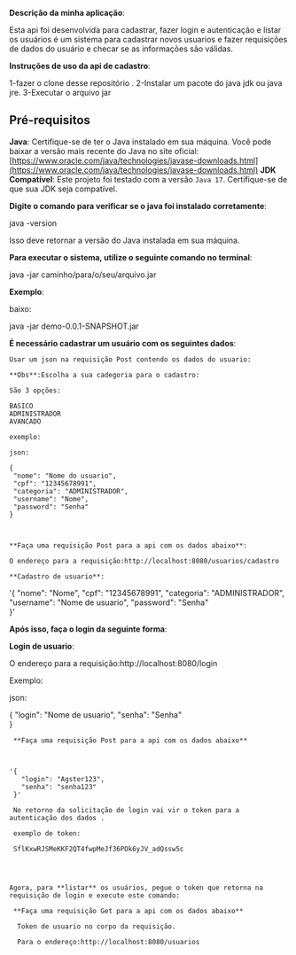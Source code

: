    
  **Descrição da minha aplicação**:

   Esta api foi desenvolvida para cadastrar, fazer login e autenticação e listar os usuários 
   é um sistema para cadastrar novos usuarios e fazer requisições de dados do usuário e checar se as informações são válidas.
     
   
 
   **Instruções de uso da api de cadastro**:

  
   1-fazer o clone desse repositório .
   2-Instalar um pacote do java jdk ou java jre.
   3-Executar o arquivo jar 
   
  ## Pré-requisitos

  **Java**: Certifique-se de ter o Java instalado em sua máquina. Você pode baixar a versão mais recente do Java no site oficial:
  [https://www.oracle.com/java/technologies/javase-downloads.html](https://www.oracle.com/java/technologies/javase-downloads.html)
  **JDK Compatível**: Este projeto foi testado com a versão `Java 17`. Certifique-se de que sua JDK seja compatível.


  **Digite o comando para verificar se o java foi instalado corretamente**:
  
  java -version
  
  Isso deve retornar a versão do Java instalada em sua máquina.

  **Para executar o sistema, utilize o seguinte comando no terminal**:

  java -jar caminho/para/o/seu/arquivo.jar


  **Exemplo**:

  baixo:

  java -jar demo-0.0.1-SNAPSHOT.jar
  


  
   
 **É necessário cadastrar um usuário com os seguintes dados**:
    
    Usar um json na requisição Post contendo os dados do usuario:

    **Obs**:Escolha a sua cadegoria para o cadastro:
    
    São 3 opções:

    BASICO
    ADMINISTRADOR
    AVANCADO

    exemplo: 

    json:

    {
     "nome": "Nome do usuario",
     "cpf": "12345678991",
     "categoria": "ADMINISTRADOR", 
     "username": "Nome", 
     "password": "Senha"  
    }

     
     
    **Faça uma requisição Post para a api com os dados abaixo**:

    O endereço para a requisição:http://localhost:8080/usuarios/cadastro
    
    **Cadastro de usuario**:
     
   '{
     "nome": "Nome",
     "cpf": "12345678991",
     "categoria": "ADMINISTRADOR",
     "username": "Nome de usuario", 
     "password": "Senha"  
    }'

   **Após isso, faça o login da seguinte forma**:

   **Login de usuario**:

   O endereço para a requisição:http://localhost:8080/login

   Exemplo:

   json:

   

   {
     "login": "Nome de usuario",
     "senha": "Senha"   
   }


     **Faça uma requisição Post para a api com os dados abaixo**


    
    '{
       "login": "Agster123",
       "senha": "senha123"   
     }'

     No retorno da solicitação de login vai vir o token para a autenticação dos dados .

     exemplo de token:

     SflKxwRJSMeKKF2QT4fwpMeJf36POk6yJV_adQssw5c
     



    Agora, para **listar** os usuários, pegue o token que retorna na requisição de login e execute este comando:

     **Faça uma requisição Get para a api com os dados abaixo**

      Token de usuario no corpo da requisição.

      Para o endereço:http://localhost:8080/usuarios
